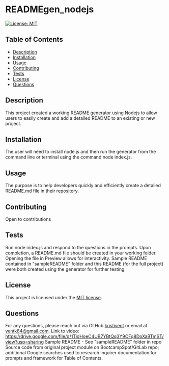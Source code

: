 # READMEgen_nodejs

  [![License: MIT](https://img.shields.io/badge/License-MIT-yellow.svg)](https://opensource.org/licenses/MIT)

  ## Table of Contents
  - [Description](#description)
  - [Installation](#installation)
  - [Usage](#usage)
  - [Contributing](#contributing)
  - [Tests](#tests)
  - [License](#license)
  - [Questions](#questions)


  ## Description
  This project created a working README generator using Nodejs to allow users to easily create and add a detailed README to an existing or new project.

  ## Installation
  The user will need to install node.js and then run the generator from the command line or terminal using the command node index.js.

  ## Usage
  The purpose is to help developers quickly and efficiently create a detailed README.md file in their repository.
  
  ## Contributing
  Open to contributions

  ## Tests
  Run node index.js and respond to the questions in the prompts.  Upon completion, a README.md file should be created in your working folder. Opening the file in Preview allows for interactivity.
  Sample README contained in "sampleREADME" folder and this README (for the full project) were both created using the generator for further testing.

  ## License 
  This project is licensed under the [MIT license](https://opensource.org/licenses/MIT).

  ## Questions
  For any questions, please reach out via GitHub [kristivent](https://github.com/kristivent) or email at ventk84@gmail.com.
  Link to video: https://drive.google.com/file/d/1TidHoeC4UB7YBtQq3Y9CFq8DoXaBTmST/view?usp=sharing
  Sample README - See "sampleREADME" folder in repo
  Source code from original project module on BootcampSpot/GitLab repo; additional Google searches used to research inquirer documentation for prompts and framework for Table of Contents.
  
